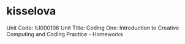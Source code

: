 # kisselova

Unit Code: IU000106 Unit Title: Coding One: Introduction to Creative Computing and Coding Practice - Homeworks
